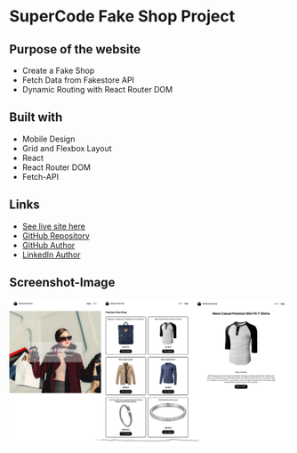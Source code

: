 # SuperCode Fake Shop Project

## Purpose of the website

- Create a Fake Shop
- Fetch Data from Fakestore API
- Dynamic Routing with React Router DOM

## Built with

- Mobile Design
- Grid and Flexbox Layout
- React
- React Router DOM
- Fetch-API

## Links

- [See live site here](https://fake-store-react.onrender.com)
- [GitHub Repository](https://github.com/thomaserdmenger/superCode-Fake-Store-React-Router-DOM)
- [GitHub Author](https://github.com/thomaserdmenger)
- [LinkedIn Author](https://www.linkedin.com/in/thomaserdmenger/)

## Screenshot-Image

![](./public/images/screenshot.png)
